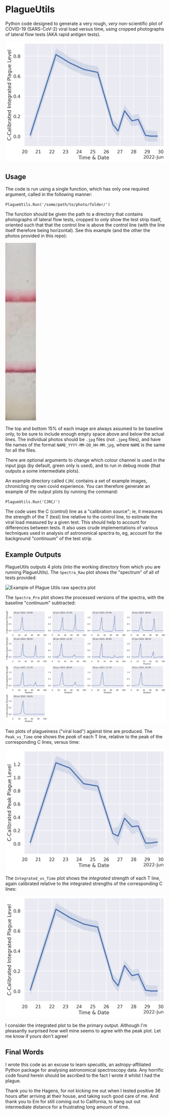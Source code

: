 # PlagueUtils

Python code designed to generate a very rough, *very* non-scientific plot of COVID-19 (SARS-CoV-2) viral load versus time, using cropped photographs of lateral flow tests (AKA rapid antigen tests).  

![Example of a PlagueUtils output plot](https://raw.githubusercontent.com/Stargrazer82301/PlagueUtils/main/Readme_Images/CJRC_Integrated_vs_Time.png)

## Usage

The code is run using a single function, which has only one required argument, called in the following manner:  

`PlagueUtils.Run('/some/path/to/photo/folder/')`

The function should be given the path to a directory that contains photographs of lateral flow tests, cropped to only show the test strip itself, oriented such that that the control line is above the control line (with the line itself therefore being horizontal). See this example (and the other the photos provided in this repo):

![Example input image of a test strip](https://github.com/Stargrazer82301/PlagueUtils/blob/main/CJRC/CJRC_2022-06-22_07-20.jpg?raw=true)

The top and bottom 15% of each image are always assumed to be baseline only, to be sure to include enough empty space above and below the actual lines. The individual photos should be `.jpg` files (not `.jpeg` files), and have file names of the format `NAME_YYYY-MM-DD_HH-MM.jpg`, where `NAME` is the same for all the files.

There are optional arguments to change which colour channel is used in the input jpgs (by default, green only is used), and to run in debug mode (that outputs a some intermediate plots).

An example directory called `CJRC` contains a set of example images, chronicling my own covid experience. You can therefore generate an example of the output plots by running the command:  

`PlagueUtils.Run('CJRC/')  `
 
The code uses the C (control) line as a "calibration source"; ie, it measures the strength of the T (test) line relative to the control line, to estimate the viral load measured by a given test. This should help to account for differences between tests. It also uses crude implementations of various techniques used in analysis of astronomical spectra to, eg, account for the background "continuum" of the test strip. 

## Example Outputs

PlagueUtils outputs 4 plots (into the working directory from which you are running PlagueUtils). The `Spectra_Raw` plot shows the "spectrum" of all of tests provided:

![Example of Plague
Utils raw spectra plot](https://raw.githubusercontent.com/Stargrazer82301/PlagueUtils/main/Readme_Images/CJRC_Spectra_Raw.png)

The `Spectra_Pro` plot shows the processed versions of the spectra, with the baseline "continuum" subtracted:

![Example of PlagueUtils processed spectra plot](https://raw.githubusercontent.com/Stargrazer82301/PlagueUtils/main/Readme_Images/CJRC_Spectra_Pro.png)

Two plots of plagueiness ("viral load") against time are produced. The `Peak_vs_Time`  one shows the *peak* of each T line, relative to the peak of the corresponding C lines, versus time:  

![Example of PlagueUtils plot of peak plagueiness versus time](https://raw.githubusercontent.com/Stargrazer82301/PlagueUtils/main/Readme_Images/CJRC_Peak_vs_Time.png)

The `Integrated_vs_Time` plot shows the *integrated* strength of each T line, again calibrated relative to the integrated strengths of the corresponding C lines:

![Example of PlagueUtils plot of peak plagueiness versus time](https://raw.githubusercontent.com/Stargrazer82301/PlagueUtils/main/Readme_Images/CJRC_Integrated_vs_Time.png)

I consider the integrated plot to be the primary output. Although I'm pleasantly surprised how well mine seems to agree with the peak plot. Let me know if yours don't agree!

## Final Words

I wrote this code as an excuse to learn specutils, an astropy-affiliated Python package for analysing astronomical spectroscopy data. Any horrific code found herein should be ascribed to the fact I wrote it whilst I had the plague.

Thank you to the Hagens, for not kicking me out when I tested positive 36 hours after arriving at their house, and taking such good care of me. And thank you to Em for still coming out to California, to hang out out intermediate distance for a frustrating long amount of time.
